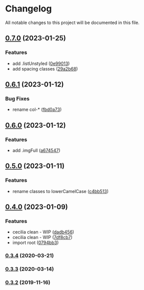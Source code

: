 # Changelog

All notable changes to this project will be documented in this file.

## [0.7.0](https://github.com/SandroMiguel/cecilia-css/compare/v0.6.1...v0.7.0) (2023-01-25)


### Features

* add .listUnstyled ([0e99013](https://github.com/SandroMiguel/cecilia-css/commit/0e99013bbbf597943968cd50e10ada502ff91482))
* add spacing classes ([29a2b68](https://github.com/SandroMiguel/cecilia-css/commit/29a2b68b9a155747ae5d843d267b302b00ed7282))

## [0.6.1](https://github.com/SandroMiguel/cecilia-css/compare/v0.6.0...v0.6.1) (2023-01-12)


### Bug Fixes

* rename col-* ([fbd0a73](https://github.com/SandroMiguel/cecilia-css/commit/fbd0a73f7b6905b8c7bd4cdf76bfc9e76c851ed6))

## [0.6.0](https://github.com/SandroMiguel/cecilia-css/compare/v0.5.0...v0.6.0) (2023-01-12)


### Features

* add .imgFull ([a674547](https://github.com/SandroMiguel/cecilia-css/commit/a6745474fca402a85950bff044a2d7d4957eb08d))

## [0.5.0](https://github.com/SandroMiguel/cecilia-css/compare/v0.4.0...v0.5.0) (2023-01-11)

### Features

-   rename classes to lowerCamelCase ([c4bb513](https://github.com/SandroMiguel/cecilia-css/commit/c4bb51379ad14345ebb49088911c6e7176ad6de5))

## [0.4.0](https://github.com/SandroMiguel/cecilia-css/compare/v0.3.4...v0.4.0) (2023-01-09)

### Features

-   cecilia clean - WIP ([dadb456](https://github.com/SandroMiguel/cecilia-css/commit/dadb4563ac3f307923d81c85cb7faef2f5630b30))
-   cecilia clean - WIP ([7df8cb7](https://github.com/SandroMiguel/cecilia-css/commit/7df8cb75beac56d0889a790bcd44286fa3721f5c))
-   import root ([0794bb3](https://github.com/SandroMiguel/cecilia-css/commit/0794bb31601fca9c345f8a446abad686df79f184))

### [0.3.4](https://github.com/SandroMiguel/cecilia-css/compare/v0.3.3...v0.3.4) (2020-03-21)

### [0.3.3](https://github.com/SandroMiguel/cecilia-css/compare/v0.3.2...v0.3.3) (2020-03-14)

### [0.3.2](https://github.com/SandroMiguel/cecilia-css/compare/v0.3.1...v0.3.2) (2019-11-16)

